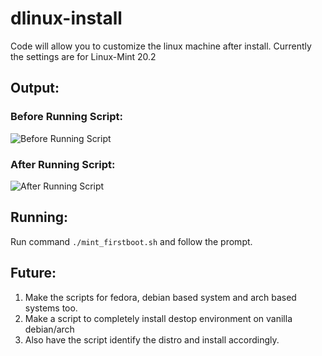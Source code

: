 # dlinux-install
Code will allow you to customize the linux machine after install.
Currently the settings are for Linux-Mint 20.2

## Output:
### Before Running Script:
![Before Running Script](https://github.com/dhrp01/dlinux-install/tree/main/images/before_script.png?raw=True)

### After Running Script:
![After Running Script](https://github.com/dhrp01/dlinux-install/tree/main/images/after_script.png?raw=True)

## Running:
Run command `./mint_firstboot.sh` and follow the prompt.

## Future:
1. Make the scripts for fedora, debian based system and arch based systems too.
2. Make a script to completely install destop environment on vanilla debian/arch
3. Also have the script identify the distro and install accordingly.
